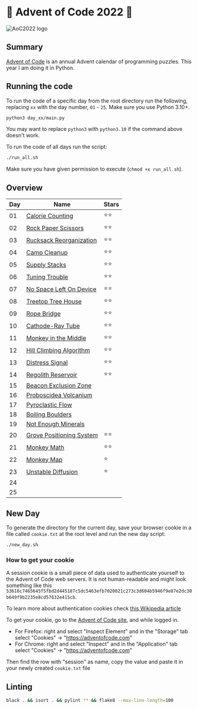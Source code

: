 # 🎄 Advent of Code 2022 🎄

![AoC2022 logo](https://raw.githubusercontent.com/orfeasa/advent-of-code-2022/master/header.png)

## Summary

[Advent of Code](http://adventofcode.com/) is an annual Advent calendar of programming puzzles.
This year I am doing it in Python.

## Running the code

To run the code of a specific day from the root directory run the following, replacing `xx` with the day number, `01` - `25`. Make sure you use Python 3.10+.

```sh
python3 day_xx/main.py
```

You may want to replace `python3` with `python3.10` if the command above doesn't work.

To run the code of all days run the script:

```sh
./run_all.sh
```

Make sure you have given permission to execute (`chmod +x run_all.sh`).

## Overview

| Day | Name                                                            | Stars |
| --- | --------------------------------------------------------------- | ----- |
| 01  | [Calorie Counting](https://adventofcode.com/2022/day/1)         | ⭐⭐  |
| 02  | [Rock Paper Scissors](https://adventofcode.com/2022/day/2)      | ⭐⭐  |
| 03  | [Rucksack Reorganization](https://adventofcode.com/2022/day/3)  | ⭐⭐  |
| 04  | [Camp Cleanup](https://adventofcode.com/2022/day4)              | ⭐⭐  |
| 05  | [Supply Stacks](https://adventofcode.com/2022/day5)             | ⭐⭐  |
| 06  | [Tuning Trouble](https://adventofcode.com/2022/day6)            | ⭐⭐  |
| 07  | [No Space Left On Device](https://adventofcode.com/2022/day7)   | ⭐⭐  |
| 08  | [Treetop Tree House](https://adventofcode.com/2022/day8)        | ⭐⭐  |
| 09  | [Rope Bridge](https://adventofcode.com/2022/day9)               | ⭐⭐  |
| 10  | [Cathode-Ray Tube](https://adventofcode.com/2022/day10)         | ⭐⭐  |
| 11  | [Monkey in the Middle](https://adventofcode.com/2022/day11)     | ⭐⭐  |
| 12  | [Hill Climbing Algorithm](https://adventofcode.com/2022/day12)  | ⭐⭐  |
| 13  | [Distress Signal](https://adventofcode.com/2022/day13)          | ⭐⭐  |
| 14  | [Regolith Reservoir](https://adventofcode.com/2022/day14)       | ⭐⭐  |
| 15  | [Beacon Exclusion Zone](https://adventofcode.com/2022/day15)    |       |
| 16  | [Proboscidea Volcanium](https://adventofcode.com/2022/day16)    |       |
| 17  | [Pyroclastic Flow](https://adventofcode.com/2022/day17)         |       |
| 18  | [Boiling Boulders](https://adventofcode.com/2022/day18)         |       |
| 19  | [Not Enough Minerals](https://adventofcode.com/2022/day19)      |       |
| 20  | [Grove Positioning System](https://adventofcode.com/2022/day20) | ⭐⭐  |
| 21  | [Monkey Math](https://adventofcode.com/2022/day21)              | ⭐⭐  |
| 22  | [Monkey Map](https://adventofcode.com/2022/day22)               | ⭐    |
| 23  | [Unstable Diffusion](https://adventofcode.com/2022/day22)       | ⭐    |
| 24  |                                                                 |       |
| 25  |                                                                 |       |

## New Day

To generate the directory for the current day, save your browser cookie in a file called `cookie.txt` at the root level and run the new day script:

```sh
./new_day.sh
```

### How to get your cookie

A session cookie is a small piece of data used to authenticate yourself to the
Advent of Code web servers. It is not human-readable and might look something
like this `53616c7465645f5fbd2d445187c5dc5463efb7020021c273c3d604b5946f9e87e2dc30b649f9b2235e8cd57632e415cb`.

To learn more about authentication cookies check [this Wikipedia article](https://en.wikipedia.org/wiki/HTTP_cookie)

To get your cookie, go to the [Advent of Code site](https://adventofcode.com/), and while logged in.

- For Firefox: right and select "Inspect Element" and in the "Storage" tab select "Cookies" → "https://adventofcode.com"
- For Chrome: right and select "Inspect" and in the "Application" tab select "Cookies" → "https://adventofcode.com"

Then find the row with "session" as name, copy the value and paste it in your newly created `cookie.txt` file

## Linting

```sh
black . && isort . && pylint ** && flake8 --max-line-length=100
```
